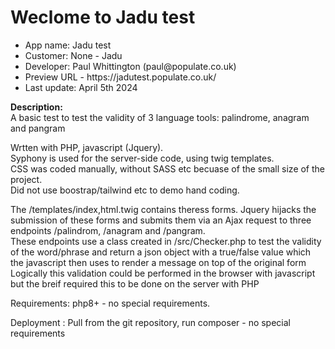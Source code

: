 <h1>Weclome to Jadu test</h1> 
<ul>
<li>App name: Jadu test</li>
<li>Customer: None - Jadu</li>
<li>Developer: Paul Whittington (paul@populate.co.uk)</li>
<li>Preview URL - https://jadutest.populate.co.uk/</li>
<li>Last update: April 5th 2024</li>
</ul>
<p>
<b>Description:</b><br>
A basic test to test the validity of 3 language tools: palindrome, anagram and pangram<br>
</p>
<p>
Wrtten with PHP, javascript (Jquery).<br>
Syphony is used for the server-side code, using twig templates.<br>
CSS was coded manually, without SASS etc becuase of the small size of the project.<br>
Did not use boostrap/tailwind etc to demo hand coding.
</p>
<p>
The /templates/index,html.twig contains theress forms. Jquery hijacks the submission of these forms and submits them via an Ajax request to three endpoints /palindrom, /anagram and /pangram.<br>
These endpoints use a class created in /src/Checker.php to test the validity of the word/phrase and return a json object with a true/false value which the javascript then uses to render a message on top of the original form
Logically this validation could be performed in the browser with javascript but the breif required this to be done on the server with PHP
</p>
<p>
Requirements: php8+ - no special requirements.
</p>
<p>
Deployment : Pull from the git repository, run composer - no special requirements
</p>




